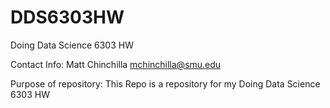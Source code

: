# DDS6303HW
Doing Data Science 6303 HW

Contact Info:
Matt Chinchilla
mchinchilla@smu.edu

Purpose of repository:
This Repo is a repository for my Doing Data Science 6303 HW
